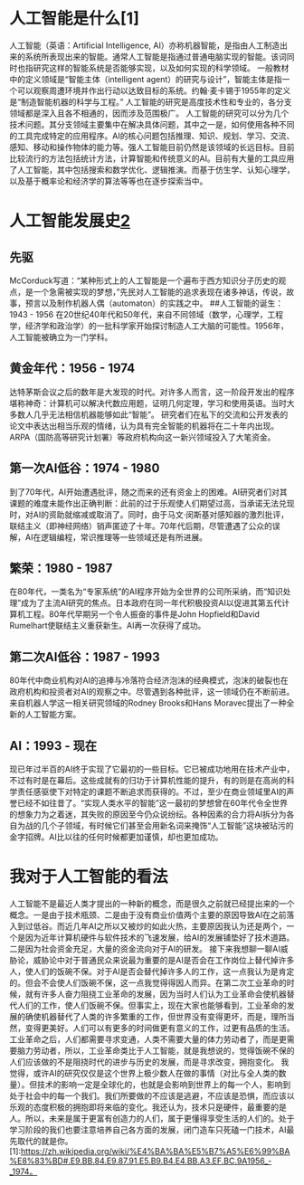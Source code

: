 ﻿# 人工智能是什么[1]
人工智能（英语：Artificial Intelligence, AI）亦称机器智能，是指由人工制造出来的系统所表现出来的智能。通常人工智能是指通过普通电脑实现的智能。该词同时也指研究这样的智能系统是否能够实现，以及如何实现的科学领域。
一般教材中的定义领域是“智能主体（intelligent agent）的研究与设计”，智能主体是指一个可以观察周遭环境并作出行动以达致目标的系统。约翰·麦卡锡于1955年的定义是“制造智能机器的科学与工程。”
人工智能的研究是高度技术性和专业的，各分支领域都是深入且各不相通的，因而涉及范围极广。
人工智能的研究可以分为几个技术问题。其分支领域主要集中在解决具体问题，其中之一是，如何使用各种不同的工具完成特定的应用程序。AI的核心问题包括推理、知识、规划、学习、交流、感知、移动和操作物体的能力等。强人工智能目前仍然是该领域的长远目标。目前比较流行的方法包括统计方法，计算智能和传统意义的AI。目前有大量的工具应用了人工智能，其中包括搜索和数学优化、逻辑推演。而基于仿生学、认知心理学，以及基于概率论和经济学的算法等等也在逐步探索当中。
# 人工智能发展史[2]
## 先驱
McCorduck写道：“某种形式上的人工智能是一个遍布于西方知识分子历史的观点，是一个急需被实现的梦想，”先民对人工智能的追求表现在诸多神话，传说，故事，预言以及制作机器人偶（automaton）的实践之中。
##人工智能的诞生：1943 - 1956
在20世纪40年代和50年代，来自不同领域（数学，心理学，工程学，经济学和政治学）的一批科学家开始探讨制造人工大脑的可能性。1956年，人工智能被确立为一门学科。
## 黄金年代：1956 - 1974
达特茅斯会议之后的数年是大发现的时代。对许多人而言，这一阶段开发出的程序堪称神奇：计算机可以解决代数应用题，证明几何定理，学习和使用英语。当时大多数人几乎无法相信机器能够如此“智能”。 研究者们在私下的交流和公开发表的论文中表达出相当乐观的情绪，认为具有完全智能的机器将在二十年内出现。 ARPA（国防高等研究计划署）等政府机构向这一新兴领域投入了大笔资金。
## 第一次AI低谷：1974 - 1980
到了70年代，AI开始遭遇批评，随之而来的还有资金上的困难。AI研究者们对其课题的难度未能作出正确判断：此前的过于乐观使人们期望过高，当承诺无法兑现时，对AI的资助就缩减或取消了。同时，由于马文·闵斯基对感知器的激烈批评，联结主义（即神经网络）销声匿迹了十年。70年代后期，尽管遭遇了公众的误解，AI在逻辑编程，常识推理等一些领域还是有所进展。
## 繁荣：1980 - 1987
在80年代，一类名为“专家系统”的AI程序开始为全世界的公司所采纳，而“知识处理”成为了主流AI研究的焦点。日本政府在同一年代积极投资AI以促进其第五代计算机工程。80年代早期另一个令人振奋的事件是John Hopfield和David Rumelhart使联结主义重获新生。AI再一次获得了成功。
## 第二次AI低谷：1987 - 1993
80年代中商业机构对AI的追捧与冷落符合经济泡沫的经典模式，泡沫的破裂也在政府机构和投资者对AI的观察之中。尽管遇到各种批评，这一领域仍在不断前进。来自机器人学这一相关研究领域的Rodney Brooks和Hans Moravec提出了一种全新的人工智能方案。
## AI：1993 - 现在
现已年过半百的AI终于实现了它最初的一些目标。它已被成功地用在技术产业中，不过有时是在幕后。这些成就有的归功于计算机性能的提升，有的则是在高尚的科学责任感驱使下对特定的课题不断追求而获得的。不过，至少在商业领域里AI的声誉已经不如往昔了。“实现人类水平的智能”这一最初的梦想曾在60年代令全世界的想象力为之着迷，其失败的原因至今仍众说纷纭。各种因素的合力将AI拆分为各自为战的几个子领域，有时候它们甚至会用新名词来掩饰“人工智能”这块被玷污的金字招牌。AI比以往的任何时候都更加谨慎，却也更加成功。
# 我对于人工智能的看法
人工智能不是最近人类才提出的一种新的概念，而是很久之前就已经提出来的一个概念。一是由于技术瓶颈、二是由于没有商业价值两个主要的原因导致AI在之前落入到过低谷。而近几年AI之所以又被炒的如此火热，主要原因我认为还是两个，一个是因为近年计算机硬件与软件技术的飞速发展，给AI的发展铺垫好了技术道路。二是因为社会资金充足，大量的资金流向对于AI的研发。
接下来我想聊一聊AI威胁论，威胁论中对于普通民众来说最为重要的是AI是否会在工作岗位上替代掉许多人，使人们的饭碗不保。对于AI是否会替代掉许多人的工作，这一点我认为是肯定的。但会不会使人们饭碗不保，这一点我觉得得因人而异。在第二次工业革命的时候，就有许多人奋力阻挠工业革命的发展，因为当时人们认为工业革命会使机器替代人们的工作，使人们饭碗不保。但事实上，现在大家也能够看到，工业革命的发展的确使机器替代了人类的许多繁重的工作，但世界没有变得更坏，而是，理所当然，变得更美好。人们可以有更多的时间做更有意义的工作，过更有品质的生活。工业革命之后，人们都需要寻求变通，人类不需要大量的体力劳动者了，而是更需要脑力劳动者，所以，工业革命类比于人工智能，就是我想说的，觉得饭碗不保的人们应该做的不是阻挠时代的进步与历史的发展，而是寻求改变，拥抱变化。
我觉得，或许AI的研究仅仅是这个世界上极少数人在做的事情（对比与全人类的数量）。但技术的影响一定是全球化的，也就是会影响到世界上的每一个人，影响到处于社会中的每一个我们。我们所要做的不应该是逃避，不应该是恐惧，而应该以乐观的态度积极的拥抱即将来临的变化。我还认为，技术只是硬件，最重要的是人。所以，未来是属于更富有创造力的人们，属于更懂得享受生活的人们的。处于学习阶段的我们也要注意培养自己各方面的发展，闭门造车只死磕一门技术，AI最先取代的就是你。
[1]:https://zh.wikipedia.org/wiki/%E4%BA%BA%E5%B7%A5%E6%99%BA%E8%83%BD#.E9.BB.84.E9.87.91.E5.B9.B4.E4.BB.A3.EF.BC.9A1956_-_1974。

[2]:https://zh.wikipedia.org/wiki/%E4%BA%BA%E5%B7%A5%E6%99%BA%E8%83%BD%E5%8F%B2#.E7.99.BC.E5.B1.95.E5.8F.B2
